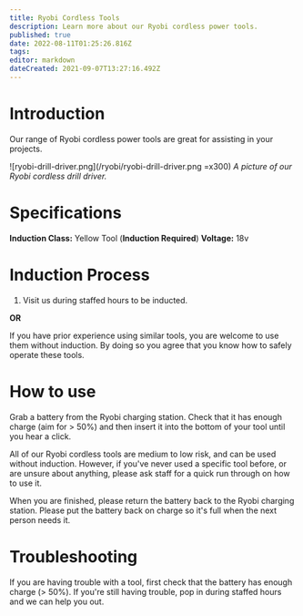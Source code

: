 ```yaml
---
title: Ryobi Cordless Tools
description: Learn more about our Ryobi cordless power tools.
published: true
date: 2022-08-11T01:25:26.816Z
tags: 
editor: markdown
dateCreated: 2021-09-07T13:27:16.492Z
---
```


# Introduction
Our range of Ryobi cordless power tools are great for assisting in your projects.

![ryobi-drill-driver.png](/ryobi/ryobi-drill-driver.png =x300)
*A picture of our Ryobi cordless drill driver.*

# Specifications
**Induction Class:** Yellow Tool (**Induction Required**)
**Voltage:** 18v

# Induction Process

1. Visit us during staffed hours to be inducted.

**OR**

If you have prior experience using similar tools, you are welcome to use them without induction. By doing so you agree that you know how to safely operate these tools.

# How to use
Grab a battery from the Ryobi charging station. Check that it has enough charge (aim for > 50%) and then insert it into the bottom of your tool until you hear a click.

All of our Ryobi cordless tools are medium to low risk, and can be used without induction. However, if you've never used a specific tool before, or are unsure about anything, please ask staff for a quick run through on how to use it.

When you are finished, please return the battery back to the Ryobi charging station. Please put the battery back on charge so it's full when the next person needs it.

# Troubleshooting
If you are having trouble with a tool, first check that the battery has enough charge (> 50%). If you're still having trouble, pop in during staffed hours and we can help you out.
